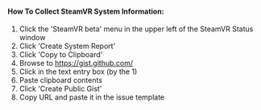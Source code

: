 #### How To Collect SteamVR System Information:
1. Click the 'SteamVR beta' menu in the upper left of the SteamVR Status window
2. Click 'Create System Report'
3. Click 'Copy to Clipboard'
4. Browse to https://gist.github.com/
5. Click in the text entry box (by the 1)
6. Paste clipboard contents
7. Click 'Create Public Gist'
8. Copy URL and paste it in the issue template
